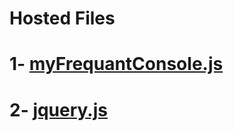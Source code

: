 # Hosted Files
# 1- [myFrequantConsole.js](https://muhammad-saad-2000.github.io/HostedFiles/myFrequantConsole.js)
# 2- [jquery.js](https://muhammad-saad-2000.github.io/HostedFiles/jquery.js)
